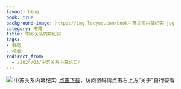 ```yaml
---
layout: blog
book: true
background-image: https://img.locyoo.com/book中苏关系内幕纪实.jpg
category: 书籍
title: 中苏关系内幕纪实
tags:
- 书籍
- 政治
redirect_from:
  - /2024/03/中苏关系内幕纪实/
---
```

![](https://img.locyoo.com/book中苏关系内幕纪实.jpg)
中苏关系内幕纪实: <a name = "ref1" href="https://url18.ctfile.com/f/50983618-1353911554-6d1014?p=3619">点击下载</a>，访问密码请点击右上方“关于”自行查看